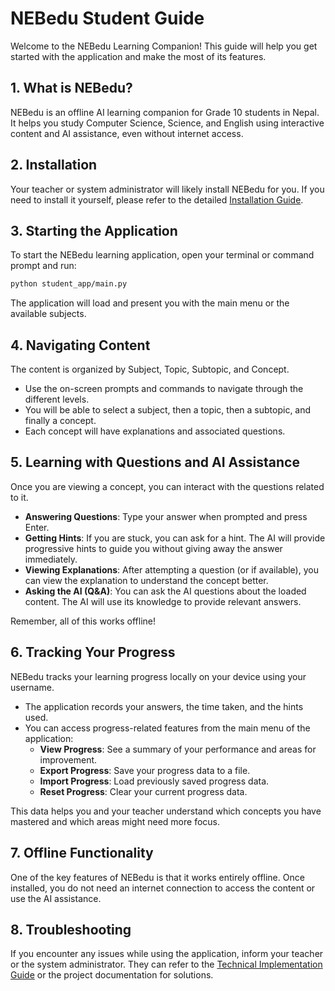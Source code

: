 # NEBedu Student Guide

Welcome to the NEBedu Learning Companion! This guide will help you get started with the application and make the most of its features.

## 1. What is NEBedu?

NEBedu is an offline AI learning companion for Grade 10 students in Nepal. It helps you study Computer Science, Science, and English using interactive content and AI assistance, even without internet access.

## 2. Installation

Your teacher or system administrator will likely install NEBedu for you. If you need to install it yourself, please refer to the detailed [Installation Guide](README.md#Installation).

## 3. Starting the Application

To start the NEBedu learning application, open your terminal or command prompt and run:

```bash
python student_app/main.py
```

The application will load and present you with the main menu or the available subjects.

## 4. Navigating Content

The content is organized by Subject, Topic, Subtopic, and Concept.

- Use the on-screen prompts and commands to navigate through the different levels.
- You will be able to select a subject, then a topic, then a subtopic, and finally a concept.
- Each concept will have explanations and associated questions.

## 5. Learning with Questions and AI Assistance

Once you are viewing a concept, you can interact with the questions related to it.

- **Answering Questions**: Type your answer when prompted and press Enter.
- **Getting Hints**: If you are stuck, you can ask for a hint. The AI will provide progressive hints to guide you without giving away the answer immediately.
- **Viewing Explanations**: After attempting a question (or if available), you can view the explanation to understand the concept better.
- **Asking the AI (Q&A)**: You can ask the AI questions about the loaded content. The AI will use its knowledge to provide relevant answers.

Remember, all of this works offline!

## 6. Tracking Your Progress

NEBedu tracks your learning progress locally on your device using your username.

- The application records your answers, the time taken, and the hints used.
- You can access progress-related features from the main menu of the application:
    - **View Progress**: See a summary of your performance and areas for improvement.
    - **Export Progress**: Save your progress data to a file.
    - **Import Progress**: Load previously saved progress data.
    - **Reset Progress**: Clear your current progress data.

This data helps you and your teacher understand which concepts you have mastered and which areas might need more focus.

## 7. Offline Functionality

One of the key features of NEBedu is that it works entirely offline. Once installed, you do not need an internet connection to access the content or use the AI assistance.

## 8. Troubleshooting

If you encounter any issues while using the application, inform your teacher or the system administrator. They can refer to the [Technical Implementation Guide](docs/TECHNICAL_IMPLEMENTATION.md#Troubleshooting) or the project documentation for solutions. 